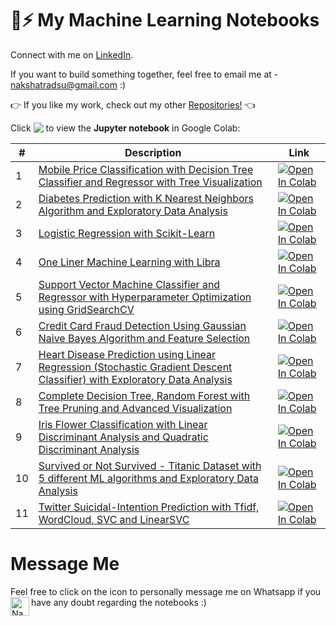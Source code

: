 # 🤖⚡ My Machine Learning Notebooks

Connect with me on [LinkedIn](https://www.linkedin.com/in/nakshatrasinghh/).

If you want to build something together, feel free to email me at - nakshatradsu@gmail.com :)

👉 If you like my work, check out my other [Repositories!](https://github.com/nakshatrasinghh?tab=repositories) 👈

Click <img src="https://colab.research.google.com/assets/colab-badge.svg" align="top"> to view the **Jupyter notebook** in Google Colab:

\# | Description | Link
--- | --- | ---
1 | [Mobile Price Classification with Decision Tree Classifier and Regressor with Tree Visualization](https://github.com/nakshatrasinghh/Machine-Learning/blob/master/Decision_Tree.ipynb) | [![Open In Colab](https://colab.research.google.com/assets/colab-badge.svg)](https://colab.research.google.com/github/nakshatrasinghh/Machine-Learning/blob/master/Decision_Tree.ipynb)
2 | [Diabetes Prediction with K Nearest Neighbors Algorithm and Exploratory Data Analysis](https://github.com/nakshatrasinghh/Machine-Learning/blob/master/EDA_kNN_Classifier.ipynb) | [![Open In Colab](https://colab.research.google.com/assets/colab-badge.svg)](https://colab.research.google.com/github/nakshatrasinghh/Machine-Learning/blob/master/EDA_kNN_Classifier.ipynb)
3 | [Logistic Regression with Scikit-Learn](https://github.com/nakshatrasinghh/Machine-Learning/blob/master/Logistic_Regression.ipynb) | [![Open In Colab](https://colab.research.google.com/assets/colab-badge.svg)](https://colab.research.google.com/github/nakshatrasinghh/Machine-Learning/blob/master/Logistic_Regression.ipynb)
4 | [One Liner Machine Learning with Libra](https://github.com/nakshatrasinghh/Machine-Learning/blob/master/One_Liner_ML_LIBRA.ipynb) | [![Open In Colab](https://colab.research.google.com/assets/colab-badge.svg)](https://colab.research.google.com/github/nakshatrasinghh/Machine-Learning/blob/master/One_Liner_ML_LIBRA.ipynb)
5 | [Support Vector Machine Classifier and Regressor with Hyperparameter Optimization using GridSearchCV](https://github.com/nakshatrasinghh/Machine-Learning/blob/master/Support_Vector_Machine.ipynb) | [![Open In Colab](https://colab.research.google.com/assets/colab-badge.svg)](https://colab.research.google.com/github/nakshatrasinghh/Machine-Learning/blob/master/Support_Vector_Machine.ipynb)
6 | [Credit Card Fraud Detection Using Gaussian Naive Bayes Algorithm and Feature Selection](https://github.com/nakshatrasinghh/Machine-Learning/blob/master/CreditC_Fraud_Detection_NB.ipynb) | [![Open In Colab](https://colab.research.google.com/assets/colab-badge.svg)](https://colab.research.google.com/github/nakshatrasinghh/Machine-Learning/blob/master/CreditC_Fraud_Detection_NB.ipynb)
7 | [Heart Disease Prediction using Linear Regression (Stochastic Gradient Descent Classifier) with Exploratory Data Analysis](https://github.com/nakshatrasinghh/Machine-Learning/blob/master/EDA_Linear_Regression.ipynb) | [![Open In Colab](https://colab.research.google.com/assets/colab-badge.svg)](https://colab.research.google.com/github/nakshatrasinghh/Machine-Learning/blob/master/EDA_Linear_Regression.ipynb)
8 | [Complete Decision Tree, Random Forest with Tree Pruning and Advanced Visualization](https://github.com/nakshatrasinghh/Machine-Learning/blob/master/FULL_DT_RF_Pruning_Visuals.ipynb) | [![Open In Colab](https://colab.research.google.com/assets/colab-badge.svg)](https://colab.research.google.com/github/nakshatrasinghh/Machine-Learning/blob/master/FULL_DT_RF_Pruning_Visuals.ipynb)
9 | [Iris Flower Classification with Linear Discriminant Analysis and Quadratic Discriminant Analysis](https://github.com/nakshatrasinghh/Machine-Learning/blob/master/LDA_QDA.ipynb) | [![Open In Colab](https://colab.research.google.com/assets/colab-badge.svg)](https://colab.research.google.com/github/nakshatrasinghh/Machine-Learning/blob/master/LDA_QDA.ipynb)
10 | [Survived or Not Survived - Titanic Dataset with 5 different ML algorithms and Exploratory Data Analysis](https://github.com/nakshatrasinghh/Machine-Learning/blob/master/EDA_Algorithm_Selection_TITANIC.ipynb) | [![Open In Colab](https://colab.research.google.com/assets/colab-badge.svg)](https://colab.research.google.com/github/nakshatrasinghh/Machine-Learning/blob/master/EDA_Algorithm_Selection_TITANIC.ipynb)
11 | [Twitter Suicidal-Intention Prediction with Tfidf, WordCloud, SVC and LinearSVC](https://github.com/nakshatrasinghh/Machine-Learning/blob/master/Twitter_Suicidal_Prediction.ipynb) | [![Open In Colab](https://colab.research.google.com/assets/colab-badge.svg)](https://colab.research.google.com/github/nakshatrasinghh/Machine-Learning/blob/master/Twitter_Suicidal_Prediction.ipynb)
# Message Me
Feel free to click on the icon to personally message me on Whatsapp if you have any doubt regarding the notebooks :)
</a>
<a href="https://wa.link/8bt67v">
  <img align="left" alt="Nakshatra's Whatsapp" width="30px" src="https://image.flaticon.com/icons/svg/785/785767.svg" />
</a>



